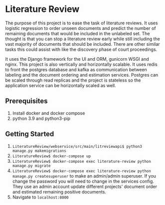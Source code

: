 # Literature Review

The purpose of this project is to ease the task of literature reviews. It uses logistic regression to order unseen
documents and predict the number of remaining documents that would be included in the unlabeled set. The thought is that
you can stop a literature review early while still including the vast majority of documents that should be included.
There are other similar tasks this could assist with like the discovery phase of court proceedings.

It uses the Django framework for the UI and ORM, gunicorn WSGI and nginx. This project is also vertically and 
horizontally scalable. It uses redis to front the postgres database and kafka as communication between labeling and 
the document ordering and estimation services. Postgres can be scaled through read replicas and the project is 
stateless so the application service can be horizontally scaled as well.

## Prerequisites
1. Install docker and docker compose
2. python 3.9 and python3-pip

## Getting Started
1. `LiteratureReview/webservice/src/main/litreviewapi$ python3 manage.py makemigrations`
2. `LiteratureReview$ docker-compose up`
3. `LiteratureReview$ docker-compose exec literature-review python manage.py migrate`
4. `LiteratureReview$ docker-compose exec literature-review python manage.py createsuperuser` to make an admin/admin superuser. If you change the password you will need to change in the services config. They use an admin account update different projects' document order and estimated remaining positive documents.
5. Navigate to `localhost:8000`

